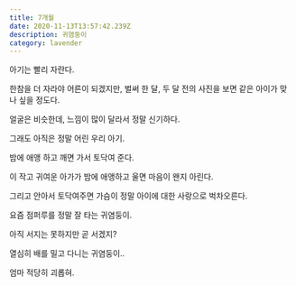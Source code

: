 ```yaml
---
title: 7개월
date: 2020-11-13T13:57:42.239Z
description: 귀염둥이
category: lavender
---
```


아기는 빨리 자란다.

한참을 더 자라야 어른이 되겠지만, 벌써 한 달, 두 달 전의 사진을 보면 같은 아이가 맞나 싶을 정도다.

얼굴은 비슷한데, 느낌이 많이 달라서 정말 신기하다.

그래도 아직은 정말 어린 우리 아기.

밤에 애앵 하고 깨면 가서 토닥여 준다.

이 작고 귀여운 아가가 밤에 애앵하고 울면 마음이 왠지 아린다.

그리고 안아서 토닥여주면 가슴이 정말 아이에 대한 사랑으로 벅차오른다.

요즘 점퍼루를 정말 잘 타는 귀염둥이.

아직 서지는 못하지만 곧 서겠지?

열심히 배를 밀고 다니는 귀염둥이..

엄마 적당히 괴롭혀.